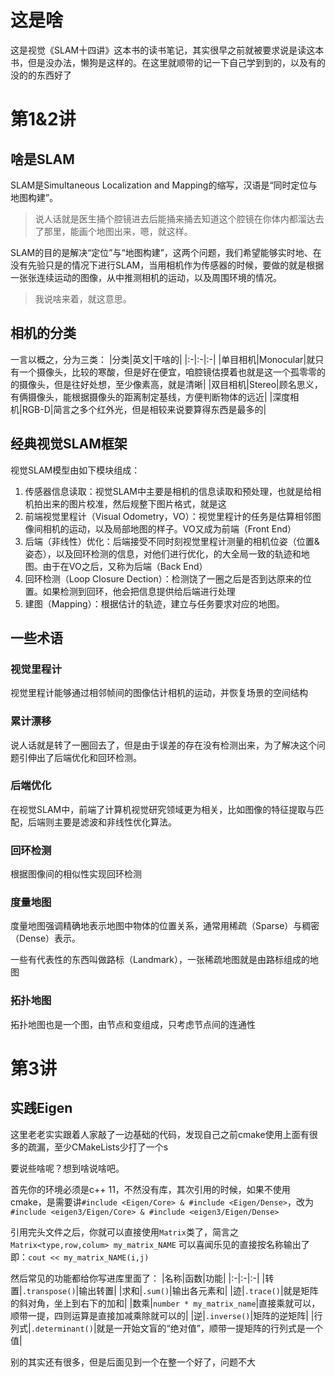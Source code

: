 # 这是啥
这是视觉《SLAM十四讲》这本书的读书笔记，其实很早之前就被要求说是读这本书，但是没办法，懒狗是这样的。在这里就顺带的记一下自己学到到的，以及有的没的的东西好了

# 第1&2讲

## 啥是SLAM
SLAM是Simultaneous Localization and Mapping的缩写，汉语是“同时定位与地图构建”。

> 说人话就是医生捅个腔镜进去后能捅来捅去知道这个腔镜在你体内都溜达去了那里，能画个地图出来，嗯，就这样。

SLAM的目的是解决“定位”与“地图构建”，这两个问题，我们希望能够实时地、在没有先验只是的情况下进行SLAM，当用相机作为传感器的时候，要做的就是根据一张张连续运动的图像，从中推测相机的运动，以及周围环境的情况。

> 我说啥来着，就这意思。

## 相机的分类
一言以概之，分为三类：
|分类|英文|干啥的|
|:-|:-|:-|
|单目相机|Monocular|就只有一个摄像头，比较的寒酸，但是好在便宜，咱腔镜估摸着也就是这一个孤零零的的摄像头，但是往好处想，至少像素高，就是清晰|
|双目相机|Stereo|顾名思义，有俩摄像头，能根据摄像头的距离制定基线，方便判断物体的远近|
|深度相机|RGB-D|简言之多个红外光，但是相较来说要算得东西是最多的|

## 经典视觉SLAM框架
视觉SLAM模型由如下模块组成：
1. 传感器信息读取：视觉SLAM中主要是相机的信息读取和预处理，也就是给相机拍出来的图片校准，然后规整下图片格式，就是这
2. 前端视觉里程计（Visual Odometry，VO）：视觉里程计的任务是估算相邻图像间相机的运动，以及局部地图的样子。VO又成为前端（Front End）
3. 后端（非线性）优化：后端接受不同时刻视觉里程计测量的相机位姿（位置&姿态），以及回环检测的信息，对他们进行优化，的大全局一致的轨迹和地图。由于在VO之后，又称为后端（Back End）
4. 回环检测（Loop Closure Dection）：检测饶了一圈之后是否到达原来的位置。如果检测到回环，他会把信息提供给后端进行处理
5. 建图（Mapping）：根据估计的轨迹，建立与任务要求对应的地图。

## 一些术语

### 视觉里程计
视觉里程计能够通过相邻帧间的图像估计相机的运动，并恢复场景的空间结构

### 累计漂移
说人话就是转了一圈回去了，但是由于误差的存在没有检测出来，为了解决这个问题引伸出了后端优化和回环检测。

### 后端优化
在视觉SLAM中，前端了计算机视觉研究领域更为相关，比如图像的特征提取与匹配，后端则主要是滤波和非线性优化算法。

### 回环检测
根据图像间的相似性实现回环检测

### 度量地图
度量地图强调精确地表示地图中物体的位置关系，通常用稀疏（Sparse）与稠密（Dense）表示。

一些有代表性的东西叫做路标（Landmark），一张稀疏地图就是由路标组成的地图

### 拓扑地图
拓扑地图也是一个图，由节点和变组成，只考虑节点间的连通性

# 第3讲

## 实践Eigen
这里老老实实跟着人家敲了一边基础的代码，发现自己之前cmake使用上面有很多的疏漏，至少CMakeLists少打了一个s

要说些啥呢？想到啥说啥吧。

首先你的环境必须是c++ 11，不然没有库，其次引用的时候，如果不使用cmake，是需要讲`#include <Eigen/Core> & #include <Eigen/Dense>`，改为`#include <eigen3/Eigen/Core> & #include <eigen3/Eigen/Dense>`

引用完头文件之后，你就可以直接使用`Matrix`类了，简言之`Matrix<type,row,colum> my_matrix_NAME`
可以喜闻乐见的直接按名称输出了即：`cout << my_matrix_NAME(i,j)`

然后常见的功能都给你写进库里面了：
|名称|函数|功能|
|:-|:-|:-|
|转置|`.transpose()`|输出转置|
|求和|`.sum()`|输出各元素和|
|迹|`.trace()`|就是矩阵的斜对角，坐上到右下的加和|
|数乘|`number * my_matrix_name`|直接乘就可以，顺带一提，四则运算是直接加减乘除就可以的|
|逆|`.inverse()`|矩阵的逆矩阵|
|行列式|`.determinant()`|就是一开始文盲的“绝对值”，顺带一提矩阵的行列式是一个值|

别的其实还有很多，但是后面见到一个在整一个好了，问题不大


